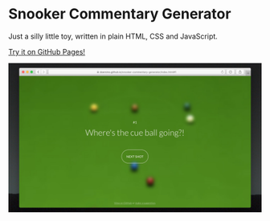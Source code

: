# Snooker Commentary Generator

Just a silly little toy, written in plain HTML, CSS and JavaScript.

[Try it on GitHub Pages!](https://ghpages.noahdoersing.com/snooker-commentary-generator/index.html)


![](screenshot.jpg)
